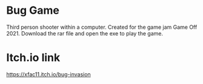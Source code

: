 # Bug Game
 Third person shooter within a computer. Created for the game jam Game Off 2021.
 Download the rar file and open the exe to play the game.

# Itch.io link
https://xfac11.itch.io/bug-invasion
